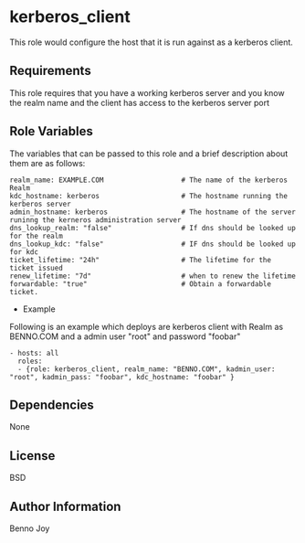 kerberos_client
========

This role would configure the host that it is run against as a kerberos client.

Requirements
------------

This role requires that you have a working kerberos server and you know the realm name and the client has access to the 
kerberos server port
 
Role Variables
--------------

The variables that can be passed to this role and a brief description about them are as follows:

```
realm_name: EXAMPLE.COM                   # The name of the kerberos Realm
kdc_hostname: kerberos                    # The hostname running the kerberos server
admin_hostname: kerberos                  # The hostname of the server runinng the kerneros administration server
dns_lookup_realm: "false"                 # If dns should be looked up for the realm
dns_lookup_kdc: "false"                   # IF dns should be looked up for kdc
ticket_lifetime: "24h"                    # The lifetime for the ticket issued
renew_lifetime: "7d"                      # when to renew the lifetime
forwardable: "true"                       # Obtain a forwardable ticket.
```
- Example

Following is an example which deploys are kerberos client  with Realm as BENNO.COM and a admin user "root" and password "foobar"

```
- hosts: all
  roles:
  - {role: kerberos_client, realm_name: "BENNO.COM", kadmin_user: "root", kadmin_pass: "foobar", kdc_hostname: "foobar" }

```

Dependencies
------------

None

License
-------

BSD

Author Information
------------------

Benno Joy

